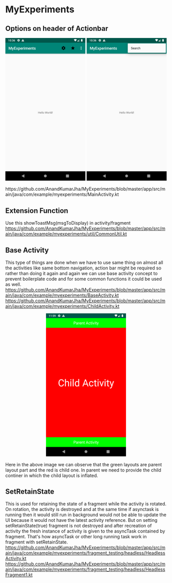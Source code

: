 # MyExperiments

## Options on header of Actionbar
<p align="center">
  <img src="/Screenshot_1576861610.png" width="250" title="hover text">
  <img src="/Screenshot_1576861617.png" width="250" title="hover text">
</p>
https://github.com/AnandKumarJha/MyExperiments/blob/master/app/src/main/java/com/example/myexperiments/MainActivity.kt

## Extension Function
Use this showToastMsg(msgToDisplay) in activity/fragment 
https://github.com/AnandKumarJha/MyExperiments/blob/master/app/src/main/java/com/example/myexperiments/util/CommonUtil.kt

## Base Activity
This type of things are done when we have to use same thing on almost all the activities like same bottom navigation, action bar might be required so rather than doing it again and again we can use base activity concept to prevent boilerplate code and for some common functions it could be used as well.
https://github.com/AnandKumarJha/MyExperiments/blob/master/app/src/main/java/com/example/myexperiments/BaseActivity.kt
https://github.com/AnandKumarJha/MyExperiments/blob/master/app/src/main/java/com/example/myexperiments/ChildActivity.kt
<p align="center"> <img src="/Screenshot_1576866594.png" width="250" title="hover text"> </p>
Here in the above image we can observe that the green layouts are parent layout part and the red is child one. In parent we need to provide the child continer in which the child layout is inflated.

## SetRetainState
This is used for retaining the state of a fragment while the activity is rotated. On rotation, the activity is destroyed and at the same time if asynctask is running then it would still run in background would not be able to update the UI because it would not have the latest activity reference. But on setting setRetainState(true) fragment is not destroyed and after recreation of activity the fresh instance of activity is given to the asyncTask contained by fragment. That's how asyncTask or other long running task work in fragment with setRetainState.
https://github.com/AnandKumarJha/MyExperiments/blob/master/app/src/main/java/com/example/myexperiments/fragment_testing/headless/HeadlessActivity.kt<Br />
https://github.com/AnandKumarJha/MyExperiments/blob/master/app/src/main/java/com/example/myexperiments/fragment_testing/headless/HeadlessFragment1.kt

